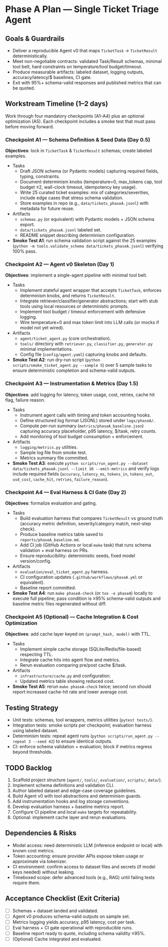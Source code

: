 # Phase A Plan — Single Ticket Triage Agent

## Goals & Guardrails
- Deliver a reproducible Agent v0 that maps `TicketTask` → `TicketResult` deterministically.
- Meet non-negotiable contracts: validated Task/Result schemas, minimal tool belt, hard constraints on temperature/tool budget/timeout.
- Produce measurable artifacts: labeled dataset, logging outputs, accuracy/latency/$ baselines, CI gate.
- Exit with 95%+ schema-valid responses and published metrics that can be quoted.

## Workstream Timeline (1–2 days)
Work through four mandatory checkpoints (A1–A4) plus an optional optimization (A5). Each checkpoint includes a smoke test that must pass before moving forward.

### Checkpoint A1 — Schema Definition & Seed Data (Day 0.5)
**Objectives**: lock in `TicketTask` & `TicketResult` schemas; create labeled examples.
- Tasks
  - Draft JSON schema (or Pydantic models) capturing required fields, typing, constraints.
  - Document determinism knobs (temperature=0, max_tokens cap, tool budget ≤2, wall-clock timeout, idempotency key usage).
  - Write 25 curated ticket examples: mix of categories/severities, include edge cases that stress schema validation.
  - Store examples in repo (e.g., `data/tickets_phaseA.jsonl`) with metadata for future reuse.
- Artifacts
  - `schemas.py` (or equivalent) with Pydantic models + JSON schema export.
  - `data/tickets_phaseA.jsonl` labeled set.
  - README snippet describing determinism configuration.
- **Smoke Test A1**: run schema validation script against the 25 examples (`python -m tools.validate_schema data/tickets_phaseA.jsonl`) verifying 100% pass.

### Checkpoint A2 — Agent v0 Skeleton (Day 1)
**Objectives**: implement a single-agent pipeline with minimal tool belt.
- Tasks
  - Implement stateful agent wrapper that accepts `TicketTask`, enforces determinism knobs, and returns `TicketResult`.
  - Integrate retriever/classifier/generator abstractions; start with stub tools using local resources or deterministic prompts.
  - Implement tool budget / timeout enforcement with defensive logging.
  - Wire temperature=0 and max token limit into LLM calls (or mocks if model not yet wired).
- Artifacts
  - `agent/ticket_agent.py` (core orchestration).
  - `tools/` directory with `retriever.py`, `classifier.py`, `generator.py` minimal implementations.
  - Config file (`config/agent.yaml`) capturing knobs and defaults.
- **Smoke Test A2**: run dry-run script (`python scripts/smoke_ticket_agent.py --sample 5`) over 5 sample tasks to ensure deterministic completion and schema-valid outputs.

### Checkpoint A3 — Instrumentation & Metrics (Day 1.5)
**Objectives**: add logging for latency, token usage, cost, retries, cache hit flag, failure reason.
- Tasks
  - Instrument agent calls with timing and token accounting hooks.
  - Define structured log format (JSONL) stored under `logs/phaseA/`.
  - Compute per-run summary (`metrics/phaseA_baseline.json`) capturing accuracy placeholder, p95 latency, $/task, retry counts.
  - Add monitoring of tool budget consumption + enforcement.
- Artifacts
  - `logging/metrics.py` utilities.
  - Sample log file from smoke test.
  - Metrics summary file committed.
- **Smoke Test A3**: execute `python scripts/run_agent.py --dataset data/tickets_phaseA.jsonl --limit 10 --emit-metrics` and verify logs include required fields (`accuracy`, `latency_ms`, `tokens_in`, `tokens_out`, `usd_cost`, `cache_hit`, `retries`, `failure_reason`).

### Checkpoint A4 — Eval Harness & CI Gate (Day 2)
**Objectives**: formalize evaluation and gating.
- Tasks
  - Build evaluation harness that compares `TicketResult` vs ground truth (accuracy metric definition, severity/category match, next-step check).
  - Produce baseline metrics table saved to `reports/phaseA_baseline.md`.
  - Add CI job (GitHub Actions or local `make` task) that runs schema validation + eval harness on PRs.
  - Ensure reproducibility: deterministic seeds, fixed model version/config.
- Artifacts
  - `evaluation/eval_ticket_agent.py` harness.
  - CI configuration updates (`.github/workflows/phaseA.yml` or equivalent).
  - Baseline report committed.
- **Smoke Test A4**: run `make phaseA-check` (or `tox -e phaseA`) locally to execute full pipeline; pass condition is ≥95% schema-valid outputs and baseline metric files regenerated without diff.

### Checkpoint A5 (Optional) — Cache Integration & Cost Optimization
**Objectives**: add cache layer keyed on `(prompt_hash, model)` with TTL.
- Tasks
  - Implement simple cache storage (SQLite/Redis/file-based) respecting TTL.
  - Integrate cache hits into agent flow and metrics.
  - Rerun evaluation comparing pre/post cache $/task.
- Artifacts
  - `infrastructure/cache.py` and configuration.
  - Updated metrics table showing reduced cost.
- **Smoke Test A5**: rerun `make phaseA-check` twice; second run should report increased cache-hit rate and lower average cost.

## Testing Strategy
- Unit tests: schemas, tool wrappers, metrics utilities (`pytest tests/`).
- Integration tests: smoke scripts per checkpoint; evaluation harness using labeled dataset.
- Determinism tests: repeat agent runs (`python scripts/run_agent.py --repeat 3 --seed 42`) to ensure identical outputs.
- CI: enforce schema validation + evaluation; block if metrics regress beyond thresholds.

## TODO Backlog
1. Scaffold project structure (`agent/`, `tools/`, `evaluation/`, `scripts/`, `data/`).
2. Implement schema definitions and validation CLI.
3. Author labeled dataset and edge-case coverage guidelines.
4. Build Agent v0 with tool abstractions and determinism guards.
5. Add instrumentation hooks and log storage conventions.
6. Develop evaluation harness + baseline metrics report.
7. Configure CI pipeline and local `make` targets for repeatability.
8. Optional: implement cache layer and rerun evaluations.

## Dependencies & Risks
- Model access: need deterministic LLM (inference endpoint or local) with known cost metrics.
- Token accounting: ensure provider APIs expose token usage or approximate via tokenizer.
- CI environment: confirm access to dataset files and secrets (if model keys needed) without leaking.
- Timeboxed scope: defer advanced tools (e.g., RAG) until failing tests require them.

## Acceptance Checklist (Exit Criteria)
- [ ] Schemas + dataset landed and validated.
- [ ] Agent v0 produces schema-valid outputs on sample set.
- [ ] Metrics logging yields accuracy, p95 latency, cost per task.
- [ ] Eval harness + CI gate operational with reproducible runs.
- [ ] Baseline report ready to quote, including schema validity ≥95%.
- [ ] (Optional) Cache integrated and evaluated.
